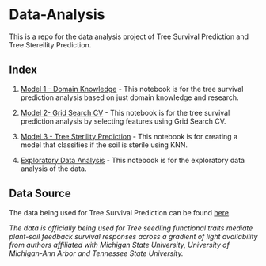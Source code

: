 # Data-Analysis
 
 This is a repo for the data analysis project of Tree Survival Prediction and Tree Stereility Prediction.

 ## Index

 1. [Model 1 - Domain Knowledge](m1.ipynb) - This notebook is for the tree survival prediction analysis based on just domain knowledge and research.

 2. [Model 2- Grid Search CV](m2.ipynb) - This notebook is for the tree survival prediction analysis by selecting features using Grid Search CV.

 3. [Model 3 - Tree Sterility Prediction](m3.ipynb) - This notebook is for creating a model that classifies if the soil is sterile using KNN.

 4. [Exploratory Data Analysis](EDA.ipynb) - This notebook is for the exploratory data analysis of the data.

 ## Data Source

 The data being used for Tree Survival Prediction can be found [here](https://zenodo.org/records/10081553). 
 
 *The data is officially being used for Tree seedling functional traits mediate plant-soil feedback survival responses across a gradient of light availability from authors affiliated with Michigan State University, University of Michigan-Ann Arbor and Tennessee State University.*
